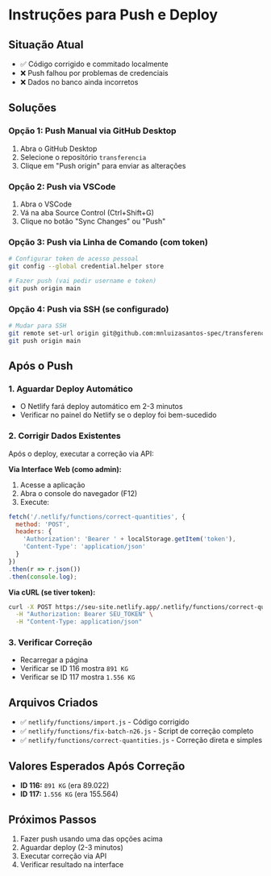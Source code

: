# Instruções para Push e Deploy

## Situação Atual
- ✅ Código corrigido e commitado localmente
- ❌ Push falhou por problemas de credenciais
- ❌ Dados no banco ainda incorretos

## Soluções

### Opção 1: Push Manual via GitHub Desktop
1. Abra o GitHub Desktop
2. Selecione o repositório `transferencia`
3. Clique em "Push origin" para enviar as alterações

### Opção 2: Push via VSCode
1. Abra o VSCode
2. Vá na aba Source Control (Ctrl+Shift+G)
3. Clique no botão "Sync Changes" ou "Push"

### Opção 3: Push via Linha de Comando (com token)
```bash
# Configurar token de acesso pessoal
git config --global credential.helper store

# Fazer push (vai pedir username e token)
git push origin main
```

### Opção 4: Push via SSH (se configurado)
```bash
# Mudar para SSH
git remote set-url origin git@github.com:mnluizasantos-spec/transferencia.git
git push origin main
```

## Após o Push

### 1. Aguardar Deploy Automático
- O Netlify fará deploy automático em 2-3 minutos
- Verificar no painel do Netlify se o deploy foi bem-sucedido

### 2. Corrigir Dados Existentes
Após o deploy, executar a correção via API:

**Via Interface Web (como admin):**
1. Acesse a aplicação
2. Abra o console do navegador (F12)
3. Execute:
```javascript
fetch('/.netlify/functions/correct-quantities', {
  method: 'POST',
  headers: {
    'Authorization': 'Bearer ' + localStorage.getItem('token'),
    'Content-Type': 'application/json'
  }
})
.then(r => r.json())
.then(console.log);
```

**Via cURL (se tiver token):**
```bash
curl -X POST https://seu-site.netlify.app/.netlify/functions/correct-quantities \
  -H "Authorization: Bearer SEU_TOKEN" \
  -H "Content-Type: application/json"
```

### 3. Verificar Correção
- Recarregar a página
- Verificar se ID 116 mostra `891 KG`
- Verificar se ID 117 mostra `1.556 KG`

## Arquivos Criados
- ✅ `netlify/functions/import.js` - Código corrigido
- ✅ `netlify/functions/fix-batch-n26.js` - Script de correção completo
- ✅ `netlify/functions/correct-quantities.js` - Correção direta e simples

## Valores Esperados Após Correção
- **ID 116:** `891 KG` (era 89.022)
- **ID 117:** `1.556 KG` (era 155.564)

## Próximos Passos
1. Fazer push usando uma das opções acima
2. Aguardar deploy (2-3 minutos)
3. Executar correção via API
4. Verificar resultado na interface
